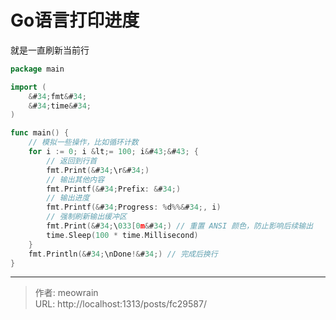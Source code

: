 # Go语言打印进度


就是一直刷新当前行
```go
package main

import (
	&#34;fmt&#34;
	&#34;time&#34;
)

func main() {
	// 模拟一些操作，比如循环计数
	for i := 0; i &lt;= 100; i&#43;&#43; {
		// 返回到行首
		fmt.Print(&#34;\r&#34;)
		// 输出其他内容
		fmt.Printf(&#34;Prefix: &#34;)
		// 输出进度
		fmt.Printf(&#34;Progress: %d%%&#34;, i)
		// 强制刷新输出缓冲区
		fmt.Print(&#34;\033[0m&#34;) // 重置 ANSI 颜色，防止影响后续输出
		time.Sleep(100 * time.Millisecond)
	}
	fmt.Println(&#34;\nDone!&#34;) // 完成后换行
}

```


---

> 作者: meowrain  
> URL: http://localhost:1313/posts/fc29587/  

